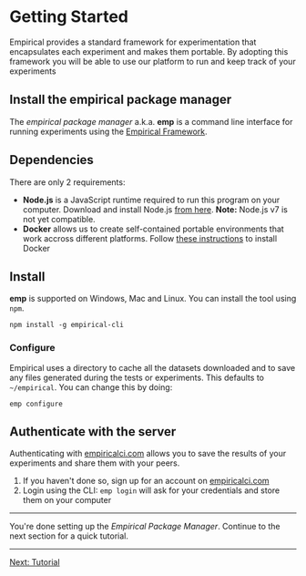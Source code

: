 # Getting Started

Empirical provides a standard framework for experimentation 
that encapsulates each experiment and makes them portable. 
By adopting this framework you will be able to use our platform 
to run and keep track of your experiments

## Install the empirical package manager
The *empirical package manager* a.k.a. **emp** is a command line interface for running
experiments using the [Empirical Framework](/docs/framework).

## Dependencies
There are only 2 requirements:

- **Node.js** is a JavaScript runtime required to run  this program on your computer. 
Download and install Node.js <a target='_blank' href='https://nodejs.org/en/'>from here</a>. 
**Note:** Node.js v7 is not yet compatible.
- **Docker** allows us to create self-contained portable environments that work accross different platforms. 
Follow <a target='_blank' href='https://docs.docker.com/engine/installation/'>these instructions</a> to install Docker

## Install
**emp** is supported on Windows, Mac and Linux. You can install the tool using ``npm``. 
```
npm install -g empirical-cli
```

### Configure
Empirical uses a directory to cache all the datasets downloaded and to save any files 
generated during the tests or experiments. This defaults to ``~/empirical``. 
You can change this by doing:

```
emp configure
```

## Authenticate with the server
Authenticating with [empiricalci.com](https://empiricalci.com) allows you to save the results of your experiments
and share them with your peers.  
1. If you haven't done so, sign up for an account on [empiricalci.com](http://empiricalci.com)  
2. Login using the CLI: ``emp login`` will ask for your credentials and store them on your computer  

----

You're done setting up the *Empirical Package Manager*. Continue to 
the next section for a quick tutorial.

---
<a class='next-doc' href='/docs/tutorial'>Next: Tutorial</a>
